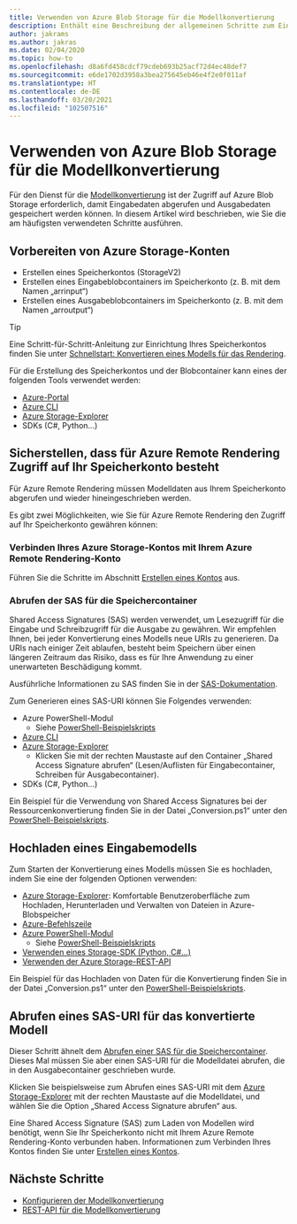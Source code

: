 ```yaml
---
title: Verwenden von Azure Blob Storage für die Modellkonvertierung
description: Enthält eine Beschreibung der allgemeinen Schritte zum Einrichten und Verwenden von Blobspeicher für die Modellkonvertierung.
author: jakrams
ms.author: jakras
ms.date: 02/04/2020
ms.topic: how-to
ms.openlocfilehash: d8a6fd458cdcf79cdeb693b25acf72d4ec48def7
ms.sourcegitcommit: e6de1702d3958a3bea275645eb46e4f2e0f011af
ms.translationtype: HT
ms.contentlocale: de-DE
ms.lasthandoff: 03/20/2021
ms.locfileid: "102507516"
---
```

# <a name="use-azure-blob-storage-for-model-conversion"></a>Verwenden von Azure Blob Storage für die Modellkonvertierung

Für den Dienst für die [Modellkonvertierung](model-conversion.md) ist der Zugriff auf Azure Blob Storage erforderlich, damit Eingabedaten abgerufen und Ausgabedaten gespeichert werden können. In diesem Artikel wird beschrieben, wie Sie die am häufigsten verwendeten Schritte ausführen.

## <a name="prepare-azure-storage-accounts"></a>Vorbereiten von Azure Storage-Konten

- Erstellen eines Speicherkontos (StorageV2)
- Erstellen eines Eingabeblobcontainers im Speicherkonto (z. B. mit dem Namen „arrinput“)
- Erstellen eines Ausgabeblobcontainers im Speicherkonto (z. B. mit dem Namen „arroutput“)

> [!TIP]
> Eine Schritt-für-Schritt-Anleitung zur Einrichtung Ihres Speicherkontos finden Sie unter [Schnellstart: Konvertieren eines Modells für das Rendering](../../quickstarts/convert-model.md).

Für die Erstellung des Speicherkontos und der Blobcontainer kann eines der folgenden Tools verwendet werden:

- [Azure-Portal](https://portal.azure.com)
- [Azure CLI](/cli/azure/install-azure-cli)
- [Azure Storage-Explorer](https://azure.microsoft.com/features/storage-explorer/)
- SDKs (C#, Python...)

## <a name="ensure-azure-remote-rendering-can-access-your-storage-account"></a>Sicherstellen, dass für Azure Remote Rendering Zugriff auf Ihr Speicherkonto besteht

Für Azure Remote Rendering müssen Modelldaten aus Ihrem Speicherkonto abgerufen und wieder hineingeschrieben werden.

Es gibt zwei Möglichkeiten, wie Sie für Azure Remote Rendering den Zugriff auf Ihr Speicherkonto gewähren können:

### <a name="connect-your-azure-storage-account-with-your-azure-remote-rendering-account"></a>Verbinden Ihres Azure Storage-Kontos mit Ihrem Azure Remote Rendering-Konto

Führen Sie die Schritte im Abschnitt [Erstellen eines Kontos](../create-an-account.md#link-storage-accounts) aus.

### <a name="retrieve-sas-for-the-storage-containers"></a>Abrufen der SAS für die Speichercontainer

Shared Access Signatures (SAS) werden verwendet, um Lesezugriff für die Eingabe und Schreibzugriff für die Ausgabe zu gewähren. Wir empfehlen Ihnen, bei jeder Konvertierung eines Modells neue URIs zu generieren. Da URIs nach einiger Zeit ablaufen, besteht beim Speichern über einen längeren Zeitraum das Risiko, dass es für Ihre Anwendung zu einer unerwarteten Beschädigung kommt.

Ausführliche Informationen zu SAS finden Sie in der [SAS-Dokumentation](../../../storage/common/storage-sas-overview.md).

Zum Generieren eines SAS-URI können Sie Folgendes verwenden:

- Azure PowerShell-Modul
  - Siehe [PowerShell-Beispielskripts](../../samples/powershell-example-scripts.md)
- [Azure CLI](/cli/azure/install-azure-cli)
- [Azure Storage-Explorer](https://azure.microsoft.com/features/storage-explorer/)
  - Klicken Sie mit der rechten Maustaste auf den Container „Shared Access Signature abrufen“ (Lesen/Auflisten für Eingabecontainer, Schreiben für Ausgabecontainer).
- SDKs (C#, Python...)

Ein Beispiel für die Verwendung von Shared Access Signatures bei der Ressourcenkonvertierung finden Sie in der Datei „Conversion.ps1“ unter den [PowerShell-Beispielskripts](../../samples/powershell-example-scripts.md#script-conversionps1).

## <a name="upload-an-input-model"></a>Hochladen eines Eingabemodells

Zum Starten der Konvertierung eines Modells müssen Sie es hochladen, indem Sie eine der folgenden Optionen verwenden:

- [Azure Storage-Explorer](https://azure.microsoft.com/features/storage-explorer/): Komfortable Benutzeroberfläche zum Hochladen, Herunterladen und Verwalten von Dateien in Azure-Blobspeicher
- [Azure-Befehlszeile](../../../storage/blobs/storage-quickstart-blobs-cli.md)
- [Azure PowerShell-Modul](/powershell/azure/install-az-ps)
  - Siehe [PowerShell-Beispielskripts](../../samples/powershell-example-scripts.md)
- [Verwenden eines Storage-SDK (Python, C#...)](../../../storage/index.yml)
- [Verwenden der Azure Storage-REST-API](/rest/api/storageservices/blob-service-rest-api)

Ein Beispiel für das Hochladen von Daten für die Konvertierung finden Sie in der Datei „Conversion.ps1“ unter den [PowerShell-Beispielskripts](../../samples/powershell-example-scripts.md#script-conversionps1).

## <a name="get-a-sas-uri-for-the-converted-model"></a>Abrufen eines SAS-URI für das konvertierte Modell

Dieser Schritt ähnelt dem [Abrufen einer SAS für die Speichercontainer](#retrieve-sas-for-the-storage-containers). Dieses Mal müssen Sie aber einen SAS-URI für die Modelldatei abrufen, die in den Ausgabecontainer geschrieben wurde.

Klicken Sie beispielsweise zum Abrufen eines SAS-URI mit dem [Azure Storage-Explorer](https://azure.microsoft.com/features/storage-explorer/) mit der rechten Maustaste auf die Modelldatei, und wählen Sie die Option „Shared Access Signature abrufen“ aus.

Eine Shared Access Signature (SAS) zum Laden von Modellen wird benötigt, wenn Sie Ihr Speicherkonto nicht mit Ihrem Azure Remote Rendering-Konto verbunden haben. Informationen zum Verbinden Ihres Kontos finden Sie unter [Erstellen eines Kontos](../create-an-account.md#link-storage-accounts).

## <a name="next-steps"></a>Nächste Schritte

- [Konfigurieren der Modellkonvertierung](configure-model-conversion.md)
- [REST-API für die Modellkonvertierung](conversion-rest-api.md)
